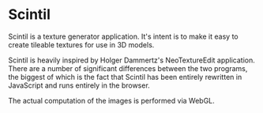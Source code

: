 Scintil
=======

Scintil is a texture generator application. It's intent is to make it easy to create tileable textures for use in 3D models.

Scintil is heavily inspired by Holger Dammertz's NeoTextureEdit application. There are a number of
significant differences between the two programs, the biggest of which is the fact that Scintil has
been entirely rewritten in JavaScript and runs entirely in the browser.

The actual computation of the images is performed via WebGL.
